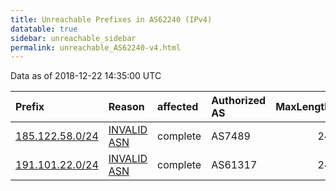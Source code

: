 ```yaml
---
title: Unreachable Prefixes in AS62240 (IPv4)
datatable: true
sidebar: unreachable_sidebar
permalink: unreachable_AS62240-v4.html
---
```


Data as of 2018-12-22 14:35:00 UTC


<div class="datatable-begin"></div>

| Prefix                                                   | Reason                                                                                                 | affected   | Authorized AS   |   MaxLength | Anchor                                         |   unreachable /24s |
|:---------------------------------------------------------|:-------------------------------------------------------------------------------------------------------|:-----------|:----------------|------------:|:-----------------------------------------------|-------------------:|
| [185.122.58.0/24](https://stat.ripe.net/185.122.58.0/24) | [INVALID ASN](https://rpki-validator.ripe.net/announcement-preview?asn=AS62240&prefix=185.122.58.0/24) | complete   | AS7489          |          24 | [RIPE](unreachable_RIPE_NCC_RPKI_Root-v4.html) |                  1 |
| [191.101.22.0/24](https://stat.ripe.net/191.101.22.0/24) | [INVALID ASN](https://rpki-validator.ripe.net/announcement-preview?asn=AS62240&prefix=191.101.22.0/24) | complete   | AS61317         |          24 | [LACNIC](unreachable_LACNIC_RPKI_Root-v4.html) |                  1 |

<div class="datatable-end"></div>